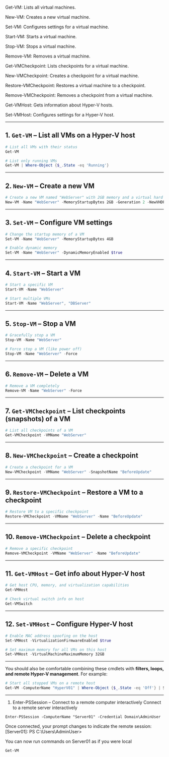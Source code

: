 Get-VM: Lists all virtual machines.

New-VM: Creates a new virtual machine.

Set-VM: Configures settings for a virtual machine.

Start-VM: Starts a virtual machine.

Stop-VM: Stops a virtual machine.

Remove-VM: Removes a virtual machine.

Get-VMCheckpoint: Lists checkpoints for a virtual machine.

New-VMCheckpoint: Creates a checkpoint for a virtual machine.

Restore-VMCheckpoint: Restores a virtual machine to a checkpoint.

Remove-VMCheckpoint: Removes a checkpoint from a virtual machine.

Get-VMHost: Gets information about Hyper-V hosts.

Set-VMHost: Configures settings for a Hyper-V host.



---

## **1. `Get-VM`** – List all VMs on a Hyper-V host

```powershell
# List all VMs with their status
Get-VM

# List only running VMs
Get-VM | Where-Object {$_.State -eq 'Running'}
```

---

## **2. `New-VM`** – Create a new VM

```powershell
# Create a new VM named "WebServer" with 2GB memory and a virtual hard disk
New-VM -Name "WebServer" -MemoryStartupBytes 2GB -Generation 2 -NewVHDPath "C:\Hyper-V\WebServer.vhdx" -NewVHDSizeBytes 50GB
```

---

## **3. `Set-VM`** – Configure VM settings

```powershell
# Change the startup memory of a VM
Set-VM -Name "WebServer" -MemoryStartupBytes 4GB

# Enable dynamic memory
Set-VM -Name "WebServer" -DynamicMemoryEnabled $true
```

---

## **4. `Start-VM`** – Start a VM

```powershell
# Start a specific VM
Start-VM -Name "WebServer"

# Start multiple VMs
Start-VM -Name "WebServer", "DBServer"
```

---

## **5. `Stop-VM`** – Stop a VM

```powershell
# Gracefully stop a VM
Stop-VM -Name "WebServer"

# Force stop a VM (like power off)
Stop-VM -Name "WebServer" -Force
```

---

## **6. `Remove-VM`** – Delete a VM

```powershell
# Remove a VM completely
Remove-VM -Name "WebServer" -Force
```

---

## **7. `Get-VMCheckpoint`** – List checkpoints (snapshots) of a VM

```powershell
# List all checkpoints of a VM
Get-VMCheckpoint -VMName "WebServer"
```

---

## **8. `New-VMCheckpoint`** – Create a checkpoint

```powershell
# Create a checkpoint for a VM
New-VMCheckpoint -VMName "WebServer" -SnapshotName "BeforeUpdate"
```

---

## **9. `Restore-VMCheckpoint`** – Restore a VM to a checkpoint

```powershell
# Restore VM to a specific checkpoint
Restore-VMCheckpoint -VMName "WebServer" -Name "BeforeUpdate"
```

---

## **10. `Remove-VMCheckpoint`** – Delete a checkpoint

```powershell
# Remove a specific checkpoint
Remove-VMCheckpoint -VMName "WebServer" -Name "BeforeUpdate"
```

---

## **11. `Get-VMHost`** – Get info about Hyper-V host

```powershell
# Get host CPU, memory, and virtualization capabilities
Get-VMHost

# Check virtual switch info on host
Get-VMSwitch
```

---

## **12. `Set-VMHost`** – Configure Hyper-V host

```powershell
# Enable MAC address spoofing on the host
Set-VMHost -VirtualizationFirmwareEnabled $true

# Set maximum memory for all VMs on this host
Set-VMHost -VirtualMachineMaximumMemory 32GB
```

---


You should also be comfortable combining these cmdlets with **filters, loops, and remote Hyper-V management**. For example:

```powershell
# Start all stopped VMs on a remote host
Get-VM -ComputerName "HyperV01" | Where-Object {$_.State -eq 'Off'} | Start-VM
```

---

1. Enter-PSSession – Connect to a remote computer interactively
 Connect to a remote server interactively
```
Enter-PSSession -ComputerName "Server01" -Credential Domain\AdminUser
```

 Once connected, your prompt changes to indicate the remote session:
 [Server01]: PS C:\Users\AdminUser>

You can now run commands on Server01 as if you were local
```
Get-VM
```



